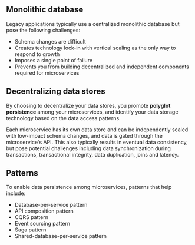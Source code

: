 ## Monolithic database

Legacy applications typically use a centralized monolithic database but pose the following challenges:

- Schema changes are difficult
- Creates technology lock-in with vertical scaling as the only way to respond to growth
- Imposes a single point of failure
- Prevents you from building decentralized and independent components required for microservices

## Decentralizing data stores

By choosing to decentralize your data stores, you promote **polyglot persistence** among your microservices, and identify your data storage technology based on the data access patterns.

Each microservice has its own data store and can be independently scaled with low-impact schema changes, and data is gated through the microservice's API. This also typically results in eventual data consistency, but pose potential challenges including data synchronization during transactions, transactional integrity, data duplication, joins and latency.

## Patterns

To enable data persistence among microservices, patterns that help include:

- Database-per-service pattern
- API composition pattern
- CQRS pattern
- Event sourcing pattern
- Saga pattern
- Shared-database-per-service pattern

